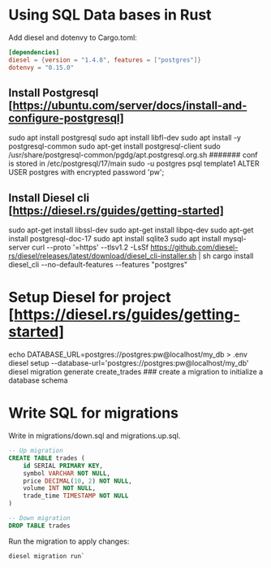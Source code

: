 # Using SQL Data bases in Rust

Add diesel and dotenvy to Cargo.toml:
```toml
[dependencies]
diesel = {version = "1.4.8", features = ["postgres"]}
dotenvy = "0.15.0"
```

## Install Postgresql [https://ubuntu.com/server/docs/install-and-configure-postgresql]
sudo apt install postgresql
sudo apt install libfl-dev
sudo apt install -y postgresql-common
sudo apt-get install postgresql-client
sudo /usr/share/postgresql-common/pgdg/apt.postgresql.org.sh
####### conf is stored in /etc/postgresql/17/main
sudo -u postgres psql template1
ALTER USER postgres with encrypted password 'pw';

## Install Diesel cli [https://diesel.rs/guides/getting-started]
sudo apt-get install libssl-dev
sudo apt-get install libpq-dev
sudo apt-get install postgresql-doc-17
sudo apt install sqlite3
sudo apt install mysql-server
curl --proto '=https' --tlsv1.2 -LsSf https://github.com/diesel-rs/diesel/releases/latest/download/diesel_cli-installer.sh | sh
cargo install diesel_cli --no-default-features --features "postgres"

# Setup Diesel for project [https://diesel.rs/guides/getting-started]
echo DATABASE_URL=postgres://postgres:pw@localhost/my_db > .env
diesel setup --database-url='postgres://postgres:pw@localhost/my_db'
diesel migration generate create_trades ### create a migration to initialize a database schema

# Write SQL for migrations

Write in migrations/down.sql and migrations.up.sql.
```sql
-- Up migration
CREATE TABLE trades (
    id SERIAL PRIMARY KEY,
    symbol VARCHAR NOT NULL,
    price DECIMAL(10, 2) NOT NULL,
    volume INT NOT NULL,
    trade_time TIMESTAMP NOT NULL
)
```
```sql
-- Down migration
DROP TABLE trades
```

Run the migration to apply changes:
```bash
diesel migration run`
```